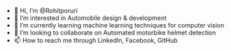 - 👋 Hi, I’m @Rohitporuri
- 👀 I’m interested in Automobile design & development
- 🌱 I’m currently learning machine learning techniques for computer vision
- 💞️ I’m looking to collaborate on Automated motorbike helmet detection
- 📫 How to reach me through LinkedIn, Facebook, GitHub

<!---
Rohitporuri/Rohitporuri is a ✨ special ✨ repository because its `README.md` (this file) appears on your GitHub profile.
You can click the Preview link to take a look at your changes.
--->
